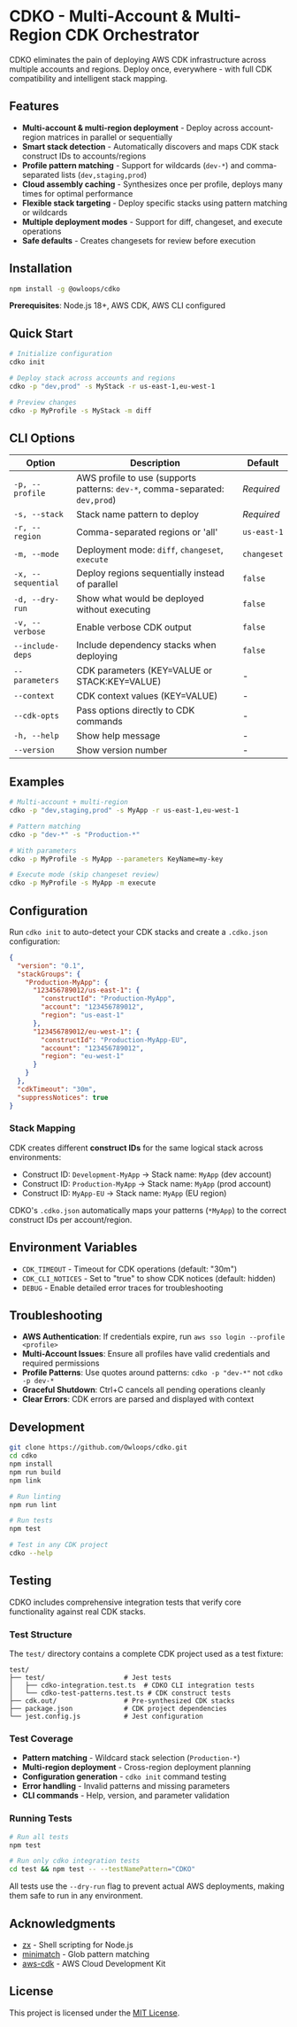 # CDKO - Multi-Account & Multi-Region CDK Orchestrator

CDKO eliminates the pain of deploying AWS CDK infrastructure across multiple accounts and regions. Deploy once, everywhere - with full CDK compatibility and intelligent stack mapping.

## Features

- **Multi-account & multi-region deployment** - Deploy across account-region matrices in parallel or sequentially
- **Smart stack detection** - Automatically discovers and maps CDK stack construct IDs to accounts/regions  
- **Profile pattern matching** - Support for wildcards (`dev-*`) and comma-separated lists (`dev,staging,prod`)
- **Cloud assembly caching** - Synthesizes once per profile, deploys many times for optimal performance
- **Flexible stack targeting** - Deploy specific stacks using pattern matching or wildcards
- **Multiple deployment modes** - Support for diff, changeset, and execute operations
- **Safe defaults** - Creates changesets for review before execution

## Installation

```bash
npm install -g @owloops/cdko
```

**Prerequisites**: Node.js 18+, AWS CDK, AWS CLI configured

## Quick Start

```bash
# Initialize configuration
cdko init

# Deploy stack across accounts and regions
cdko -p "dev,prod" -s MyStack -r us-east-1,eu-west-1

# Preview changes
cdko -p MyProfile -s MyStack -m diff
```

## CLI Options

| Option | Description | Default |
|--------|-------------|---------|
| `-p, --profile` | AWS profile to use (supports patterns: `dev-*`, comma-separated: `dev,prod`) | *Required* |
| `-s, --stack` | Stack name pattern to deploy | *Required* |
| `-r, --region` | Comma-separated regions or 'all' | `us-east-1` |
| `-m, --mode` | Deployment mode: `diff`, `changeset`, `execute` | `changeset` |
| `-x, --sequential` | Deploy regions sequentially instead of parallel | `false` |
| `-d, --dry-run` | Show what would be deployed without executing | `false` |
| `-v, --verbose` | Enable verbose CDK output | `false` |
| `--include-deps` | Include dependency stacks when deploying | `false` |
| `--parameters` | CDK parameters (KEY=VALUE or STACK:KEY=VALUE) | - |
| `--context` | CDK context values (KEY=VALUE) | - |
| `--cdk-opts` | Pass options directly to CDK commands | - |
| `-h, --help` | Show help message | - |
| `--version` | Show version number | - |

## Examples

```bash
# Multi-account + multi-region
cdko -p "dev,staging,prod" -s MyApp -r us-east-1,eu-west-1

# Pattern matching
cdko -p "dev-*" -s "Production-*"

# With parameters
cdko -p MyProfile -s MyApp --parameters KeyName=my-key

# Execute mode (skip changeset review)
cdko -p MyProfile -s MyApp -m execute
```

## Configuration

Run `cdko init` to auto-detect your CDK stacks and create a `.cdko.json` configuration:

```json
{
  "version": "0.1",
  "stackGroups": {
    "Production-MyApp": {
      "123456789012/us-east-1": {
        "constructId": "Production-MyApp",
        "account": "123456789012",
        "region": "us-east-1"
      },
      "123456789012/eu-west-1": {
        "constructId": "Production-MyApp-EU",
        "account": "123456789012",
        "region": "eu-west-1"
      }
    }
  },
  "cdkTimeout": "30m",
  "suppressNotices": true
}
```

### Stack Mapping

CDK creates different **construct IDs** for the same logical stack across environments:

- Construct ID: `Development-MyApp` → Stack name: `MyApp` (dev account)
- Construct ID: `Production-MyApp` → Stack name: `MyApp` (prod account)  
- Construct ID: `MyApp-EU` → Stack name: `MyApp` (EU region)

CDKO's `.cdko.json` automatically maps your patterns (`*MyApp`) to the correct construct IDs per account/region.

## Environment Variables

- `CDK_TIMEOUT` - Timeout for CDK operations (default: "30m")
- `CDK_CLI_NOTICES` - Set to "true" to show CDK notices (default: hidden)
- `DEBUG` - Enable detailed error traces for troubleshooting

## Troubleshooting

- **AWS Authentication**: If credentials expire, run `aws sso login --profile <profile>`
- **Multi-Account Issues**: Ensure all profiles have valid credentials and required permissions
- **Profile Patterns**: Use quotes around patterns: `cdko -p "dev-*"` not `cdko -p dev-*`
- **Graceful Shutdown**: Ctrl+C cancels all pending operations cleanly
- **Clear Errors**: CDK errors are parsed and displayed with context

## Development

```bash
git clone https://github.com/Owloops/cdko.git
cd cdko
npm install
npm run build
npm link

# Run linting
npm run lint

# Run tests
npm test

# Test in any CDK project
cdko --help
```

## Testing

CDKO includes comprehensive integration tests that verify core functionality against real CDK stacks.

### Test Structure

The `test/` directory contains a complete CDK project used as a test fixture:

```text
test/
├── test/                    # Jest tests
│   ├── cdko-integration.test.ts  # CDKO CLI integration tests
│   └── cdko-test-patterns.test.ts # CDK construct tests
├── cdk.out/                 # Pre-synthesized CDK stacks
├── package.json             # CDK project dependencies
└── jest.config.js           # Jest configuration
```

### Test Coverage

- **Pattern matching** - Wildcard stack selection (`Production-*`)
- **Multi-region deployment** - Cross-region deployment planning
- **Configuration generation** - `cdko init` command testing
- **Error handling** - Invalid patterns and missing parameters
- **CLI commands** - Help, version, and parameter validation

### Running Tests

```bash
# Run all tests
npm test

# Run only cdko integration tests
cd test && npm test -- --testNamePattern="CDKO"
```

All tests use the `--dry-run` flag to prevent actual AWS deployments, making them safe to run in any environment.

## Acknowledgments

- [zx](https://github.com/google/zx) - Shell scripting for Node.js
- [minimatch](https://github.com/isaacs/minimatch) - Glob pattern matching
- [aws-cdk](https://github.com/aws/aws-cdk) - AWS Cloud Development Kit

## License

This project is licensed under the [MIT License](LICENSE).
